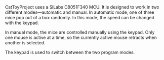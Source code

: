 CatToyProject uses a SiLabs C8051F340 MCU.  It is designed to work in
two different modes—automatic and manual.  In automatic mode, one of
three mice pop out of a box randomly.  In this mode, the speed can be
changed with the keypad.

In manual mode, the mice are controlled manually using the keypad.
Only one mouse is active at a time, so the currently active mouse
retracts when another is selected.

The keypad is used to switch between the two program modes.
